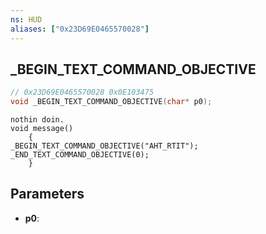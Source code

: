 ```yaml
---
ns: HUD
aliases: ["0x23D69E0465570028"]
---
```

## _BEGIN_TEXT_COMMAND_OBJECTIVE

```c
// 0x23D69E0465570028 0x0E103475
void _BEGIN_TEXT_COMMAND_OBJECTIVE(char* p0);
```

```
nothin doin.   
void message()  
	{  
_BEGIN_TEXT_COMMAND_OBJECTIVE("AHT_RTIT");  
_END_TEXT_COMMAND_OBJECTIVE(0);  
	}  
```

## Parameters
* **p0**: 

